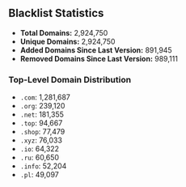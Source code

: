## Blacklist Statistics

- **Total Domains:** 2,924,750
- **Unique Domains:** 2,924,750
- **Added Domains Since Last Version:** 891,945
- **Removed Domains Since Last Version:** 989,111

### Top-Level Domain Distribution

-  `.com`: 1,281,687
-  `.org`: 239,120
-  `.net`: 181,355
-  `.top`: 94,667
-  `.shop`: 77,479
-  `.xyz`: 76,033
-  `.io`: 64,322
-  `.ru`: 60,650
-  `.info`: 52,204
-  `.pl`: 49,097
